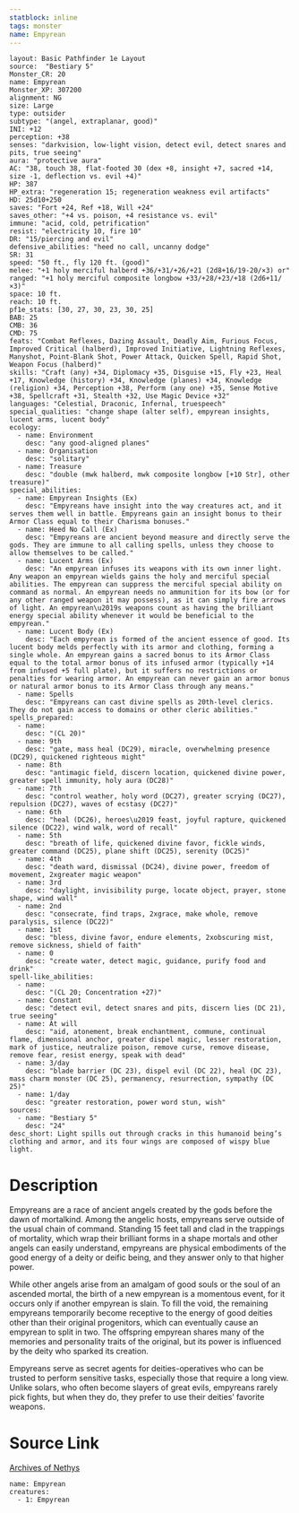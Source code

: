 ```yaml
---
statblock: inline
tags: monster
name: Empyrean
---
```

```statblock
layout: Basic Pathfinder 1e Layout
source:  "Bestiary 5"
Monster_CR: 20
name: Empyrean
Monster_XP: 307200
alignment: NG
size: Large
type: outsider
subtype: "(angel, extraplanar, good)"
INI: +12
perception: +38
senses: "darkvision, low-light vision, detect evil, detect snares and pits, true seeing"
aura: "protective aura"
AC: "38, touch 38, flat-footed 30 (dex +8, insight +7, sacred +14, size -1, deflection vs. evil +4)"
HP: 387
HP_extra: "regeneration 15; regeneration weakness evil artifacts"
HD: 25d10+250
saves: "Fort +24, Ref +18, Will +24"
saves_other: "+4 vs. poison, +4 resistance vs. evil"
immune: "acid, cold, petrification"
resist: "electricity 10, fire 10"
DR: "15/piercing and evil"
defensive_abilities: "heed no call, uncanny dodge"
SR: 31
speed: "50 ft., fly 120 ft. (good)"
melee: "+1 holy merciful halberd +36/+31/+26/+21 (2d8+16/19-20/×3) or"
ranged: "+1 holy merciful composite longbow +33/+28/+23/+18 (2d6+11/×3)"
space: 10 ft.
reach: 10 ft.
pf1e_stats: [30, 27, 30, 23, 30, 25]
BAB: 25
CMB: 36
CMD: 75
feats: "Combat Reflexes, Dazing Assault, Deadly Aim, Furious Focus, Improved Critical (halberd), Improved Initiative, Lightning Reflexes, Manyshot, Point-Blank Shot, Power Attack, Quicken Spell, Rapid Shot, Weapon Focus (halberd)"
skills: "Craft (any) +34, Diplomacy +35, Disguise +15, Fly +23, Heal +17, Knowledge (history) +34, Knowledge (planes) +34, Knowledge (religion) +34, Perception +38, Perform (any one) +35, Sense Motive +38, Spellcraft +31, Stealth +32, Use Magic Device +32"
languages: "Celestial, Draconic, Infernal, truespeech"
special_qualities: "change shape (alter self), empyrean insights, lucent arms, lucent body"
ecology:
  - name: Environment
    desc: "any good-aligned planes"
  - name: Organisation
    desc: "solitary"
  - name: Treasure
    desc: "double (mwk halberd, mwk composite longbow [+10 Str], other treasure)"
special_abilities:
  - name: Empyrean Insights (Ex)
    desc: "Empyreans have insight into the way creatures act, and it serves them well in battle. Empyreans gain an insight bonus to their Armor Class equal to their Charisma bonuses."
  - name: Heed No Call (Ex)
    desc: "Empyreans are ancient beyond measure and directly serve the gods. They are immune to all calling spells, unless they choose to allow themselves to be called."
  - name: Lucent Arms (Ex)
    desc: "An empyrean infuses its weapons with its own inner light. Any weapon an empyrean wields gains the holy and merciful special abilities. The empyrean can suppress the merciful special ability on command as normal. An empyrean needs no ammunition for its bow (or for any other ranged weapon it may possess), as it can simply fire arrows of light. An empyrean\u2019s weapons count as having the brilliant energy special ability whenever it would be beneficial to the empyrean."
  - name: Lucent Body (Ex)
    desc: "Each empyrean is formed of the ancient essence of good. Its lucent body melds perfectly with its armor and clothing, forming a single whole. An empyrean gains a sacred bonus to its Armor Class equal to the total armor bonus of its infused armor (typically +14 from infused +5 full plate), but it suffers no restrictions or penalties for wearing armor. An empyrean can never gain an armor bonus or natural armor bonus to its Armor Class through any means."
  - name: Spells
    desc: "Empyreans can cast divine spells as 20th-level clerics. They do not gain access to domains or other cleric abilities."
spells_prepared:
  - name:
    desc: "(CL 20)"
  - name: 9th
    desc: "gate, mass heal (DC29), miracle, overwhelming presence (DC29), quickened righteous might"
  - name: 8th
    desc: "antimagic field, discern location, quickened divine power, greater spell immunity, holy aura (DC28)"
  - name: 7th
    desc: "control weather, holy word (DC27), greater scrying (DC27), repulsion (DC27), waves of ecstasy (DC27)"
  - name: 6th
    desc: "heal (DC26), heroes\u2019 feast, joyful rapture, quickened silence (DC22), wind walk, word of recall"
  - name: 5th
    desc: "breath of life, quickened divine favor, fickle winds, greater command (DC25), plane shift (DC25), serenity (DC25)"
  - name: 4th
    desc: "death ward, dismissal (DC24), divine power, freedom of movement, 2xgreater magic weapon"
  - name: 3rd
    desc: "daylight, invisibility purge, locate object, prayer, stone shape, wind wall"
  - name: 2nd
    desc: "consecrate, find traps, 2xgrace, make whole, remove paralysis, silence (DC22)"
  - name: 1st
    desc: "bless, divine favor, endure elements, 2xobscuring mist, remove sickness, shield of faith"
  - name: 0
    desc: "create water, detect magic, guidance, purify food and drink"
spell-like_abilities:
  - name:
    desc: "(CL 20; Concentration +27)"
  - name: Constant
    desc: "detect evil, detect snares and pits, discern lies (DC 21), true seeing"
  - name: At will
    desc: "aid, atonement, break enchantment, commune, continual flame, dimensional anchor, greater dispel magic, lesser restoration, mark of justice, neutralize poison, remove curse, remove disease, remove fear, resist energy, speak with dead"
  - name: 3/day
    desc: "blade barrier (DC 23), dispel evil (DC 22), heal (DC 23), mass charm monster (DC 25), permanency, resurrection, sympathy (DC 25)"
  - name: 1/day
    desc: "greater restoration, power word stun, wish"
sources:
  - name: "Bestiary 5"
    desc: "24"
desc_short: Light spills out through cracks in this humanoid being’s clothing and armor, and its four wings are composed of wispy blue light.
```
# Description
Empyreans are a race of ancient angels created by the gods before the dawn of mortalkind. Among the angelic hosts, empyreans serve outside of the usual chain of command. Standing 15 feet tall and clad in the trappings of mortality, which wrap their brilliant forms in a shape mortals and other angels can easily understand, empyreans are physical embodiments of the good energy of a deity or deific being, and they answer only to that higher power.

While other angels arise from an amalgam of good souls or the soul of an ascended mortal, the birth of a new empyrean is a momentous event, for it occurs only if another empyrean is slain. To fill the void, the remaining empyreans temporarily become receptive to the energy of good deities other than their original progenitors, which can eventually cause an empyrean to split in two. The offspring empyrean shares many of the memories and personality traits of the original, but its power is influenced by the deity who sparked its creation.

Empyreans serve as secret agents for deities-operatives who can be trusted to perform sensitive tasks, especially those that require a long view. Unlike solars, who often become slayers of great evils, empyreans rarely pick fights, but when they do, they prefer to use their deities’ favorite weapons.


# Source Link
[Archives of Nethys](https://aonprd.com/MonsterDisplay.aspx?ItemName=Empyrean)
```encounter-table
name: Empyrean
creatures:
  - 1: Empyrean
```
